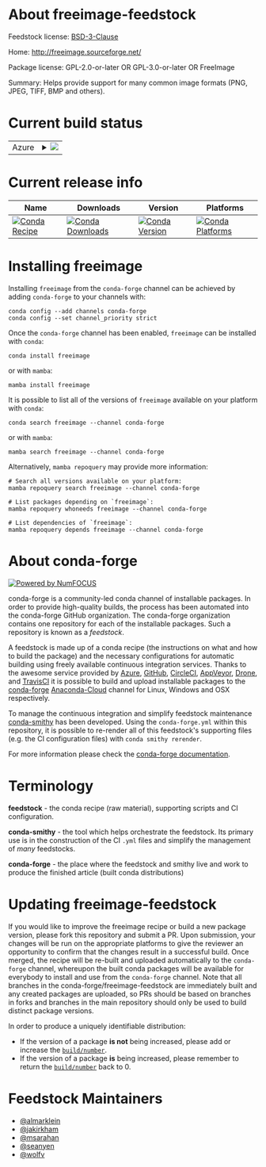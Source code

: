 About freeimage-feedstock
=========================

Feedstock license: [BSD-3-Clause](https://github.com/conda-forge/freeimage-feedstock/blob/main/LICENSE.txt)

Home: http://freeimage.sourceforge.net/

Package license: GPL-2.0-or-later OR GPL-3.0-or-later OR FreeImage

Summary: Helps provide support for many common image formats (PNG, JPEG, TIFF, BMP and others).

Current build status
====================


<table>
    
  <tr>
    <td>Azure</td>
    <td>
      <details>
        <summary>
          <a href="https://dev.azure.com/conda-forge/feedstock-builds/_build/latest?definitionId=5235&branchName=main">
            <img src="https://dev.azure.com/conda-forge/feedstock-builds/_apis/build/status/freeimage-feedstock?branchName=main">
          </a>
        </summary>
        <table>
          <thead><tr><th>Variant</th><th>Status</th></tr></thead>
          <tbody><tr>
              <td>linux_64</td>
              <td>
                <a href="https://dev.azure.com/conda-forge/feedstock-builds/_build/latest?definitionId=5235&branchName=main">
                  <img src="https://dev.azure.com/conda-forge/feedstock-builds/_apis/build/status/freeimage-feedstock?branchName=main&jobName=linux&configuration=linux%20linux_64_" alt="variant">
                </a>
              </td>
            </tr><tr>
              <td>linux_aarch64</td>
              <td>
                <a href="https://dev.azure.com/conda-forge/feedstock-builds/_build/latest?definitionId=5235&branchName=main">
                  <img src="https://dev.azure.com/conda-forge/feedstock-builds/_apis/build/status/freeimage-feedstock?branchName=main&jobName=linux&configuration=linux%20linux_aarch64_" alt="variant">
                </a>
              </td>
            </tr><tr>
              <td>linux_ppc64le</td>
              <td>
                <a href="https://dev.azure.com/conda-forge/feedstock-builds/_build/latest?definitionId=5235&branchName=main">
                  <img src="https://dev.azure.com/conda-forge/feedstock-builds/_apis/build/status/freeimage-feedstock?branchName=main&jobName=linux&configuration=linux%20linux_ppc64le_" alt="variant">
                </a>
              </td>
            </tr><tr>
              <td>osx_64</td>
              <td>
                <a href="https://dev.azure.com/conda-forge/feedstock-builds/_build/latest?definitionId=5235&branchName=main">
                  <img src="https://dev.azure.com/conda-forge/feedstock-builds/_apis/build/status/freeimage-feedstock?branchName=main&jobName=osx&configuration=osx%20osx_64_" alt="variant">
                </a>
              </td>
            </tr><tr>
              <td>osx_arm64</td>
              <td>
                <a href="https://dev.azure.com/conda-forge/feedstock-builds/_build/latest?definitionId=5235&branchName=main">
                  <img src="https://dev.azure.com/conda-forge/feedstock-builds/_apis/build/status/freeimage-feedstock?branchName=main&jobName=osx&configuration=osx%20osx_arm64_" alt="variant">
                </a>
              </td>
            </tr><tr>
              <td>win_64</td>
              <td>
                <a href="https://dev.azure.com/conda-forge/feedstock-builds/_build/latest?definitionId=5235&branchName=main">
                  <img src="https://dev.azure.com/conda-forge/feedstock-builds/_apis/build/status/freeimage-feedstock?branchName=main&jobName=win&configuration=win%20win_64_" alt="variant">
                </a>
              </td>
            </tr>
          </tbody>
        </table>
      </details>
    </td>
  </tr>
</table>

Current release info
====================

| Name | Downloads | Version | Platforms |
| --- | --- | --- | --- |
| [![Conda Recipe](https://img.shields.io/badge/recipe-freeimage-green.svg)](https://anaconda.org/conda-forge/freeimage) | [![Conda Downloads](https://img.shields.io/conda/dn/conda-forge/freeimage.svg)](https://anaconda.org/conda-forge/freeimage) | [![Conda Version](https://img.shields.io/conda/vn/conda-forge/freeimage.svg)](https://anaconda.org/conda-forge/freeimage) | [![Conda Platforms](https://img.shields.io/conda/pn/conda-forge/freeimage.svg)](https://anaconda.org/conda-forge/freeimage) |

Installing freeimage
====================

Installing `freeimage` from the `conda-forge` channel can be achieved by adding `conda-forge` to your channels with:

```
conda config --add channels conda-forge
conda config --set channel_priority strict
```

Once the `conda-forge` channel has been enabled, `freeimage` can be installed with `conda`:

```
conda install freeimage
```

or with `mamba`:

```
mamba install freeimage
```

It is possible to list all of the versions of `freeimage` available on your platform with `conda`:

```
conda search freeimage --channel conda-forge
```

or with `mamba`:

```
mamba search freeimage --channel conda-forge
```

Alternatively, `mamba repoquery` may provide more information:

```
# Search all versions available on your platform:
mamba repoquery search freeimage --channel conda-forge

# List packages depending on `freeimage`:
mamba repoquery whoneeds freeimage --channel conda-forge

# List dependencies of `freeimage`:
mamba repoquery depends freeimage --channel conda-forge
```


About conda-forge
=================

[![Powered by
NumFOCUS](https://img.shields.io/badge/powered%20by-NumFOCUS-orange.svg?style=flat&colorA=E1523D&colorB=007D8A)](https://numfocus.org)

conda-forge is a community-led conda channel of installable packages.
In order to provide high-quality builds, the process has been automated into the
conda-forge GitHub organization. The conda-forge organization contains one repository
for each of the installable packages. Such a repository is known as a *feedstock*.

A feedstock is made up of a conda recipe (the instructions on what and how to build
the package) and the necessary configurations for automatic building using freely
available continuous integration services. Thanks to the awesome service provided by
[Azure](https://azure.microsoft.com/en-us/services/devops/), [GitHub](https://github.com/),
[CircleCI](https://circleci.com/), [AppVeyor](https://www.appveyor.com/),
[Drone](https://cloud.drone.io/welcome), and [TravisCI](https://travis-ci.com/)
it is possible to build and upload installable packages to the
[conda-forge](https://anaconda.org/conda-forge) [Anaconda-Cloud](https://anaconda.org/)
channel for Linux, Windows and OSX respectively.

To manage the continuous integration and simplify feedstock maintenance
[conda-smithy](https://github.com/conda-forge/conda-smithy) has been developed.
Using the ``conda-forge.yml`` within this repository, it is possible to re-render all of
this feedstock's supporting files (e.g. the CI configuration files) with ``conda smithy rerender``.

For more information please check the [conda-forge documentation](https://conda-forge.org/docs/).

Terminology
===========

**feedstock** - the conda recipe (raw material), supporting scripts and CI configuration.

**conda-smithy** - the tool which helps orchestrate the feedstock.
                   Its primary use is in the construction of the CI ``.yml`` files
                   and simplify the management of *many* feedstocks.

**conda-forge** - the place where the feedstock and smithy live and work to
                  produce the finished article (built conda distributions)


Updating freeimage-feedstock
============================

If you would like to improve the freeimage recipe or build a new
package version, please fork this repository and submit a PR. Upon submission,
your changes will be run on the appropriate platforms to give the reviewer an
opportunity to confirm that the changes result in a successful build. Once
merged, the recipe will be re-built and uploaded automatically to the
`conda-forge` channel, whereupon the built conda packages will be available for
everybody to install and use from the `conda-forge` channel.
Note that all branches in the conda-forge/freeimage-feedstock are
immediately built and any created packages are uploaded, so PRs should be based
on branches in forks and branches in the main repository should only be used to
build distinct package versions.

In order to produce a uniquely identifiable distribution:
 * If the version of a package **is not** being increased, please add or increase
   the [``build/number``](https://docs.conda.io/projects/conda-build/en/latest/resources/define-metadata.html#build-number-and-string).
 * If the version of a package **is** being increased, please remember to return
   the [``build/number``](https://docs.conda.io/projects/conda-build/en/latest/resources/define-metadata.html#build-number-and-string)
   back to 0.

Feedstock Maintainers
=====================

* [@almarklein](https://github.com/almarklein/)
* [@jakirkham](https://github.com/jakirkham/)
* [@msarahan](https://github.com/msarahan/)
* [@seanyen](https://github.com/seanyen/)
* [@wolfv](https://github.com/wolfv/)


